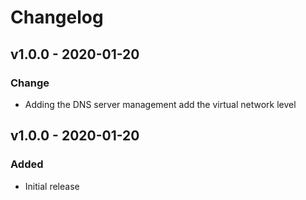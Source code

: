 # Changelog

## v1.0.0 - 2020-01-20
### Change
 - Adding the DNS server management add the virtual network level

## v1.0.0 - 2020-01-20
### Added
- Initial release
